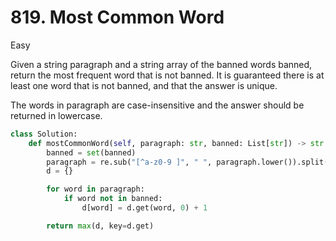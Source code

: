 # 819. Most Common Word

Easy

Given a string paragraph and a string array of the banned words banned, return the most frequent word that is not banned. It is guaranteed there is at least one word that is not banned, and that the answer is unique.

The words in paragraph are case-insensitive and the answer should be returned in lowercase.

```python
class Solution:
    def mostCommonWord(self, paragraph: str, banned: List[str]) -> str:
        banned = set(banned)
        paragraph = re.sub("[^a-z0-9 ]", " ", paragraph.lower()).split()
        d = {}

        for word in paragraph:
            if word not in banned:
                d[word] = d.get(word, 0) + 1

        return max(d, key=d.get)
```
